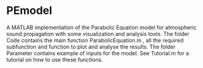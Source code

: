 # PEmodel
A MATLAB implementation of the Parabolic Equation model for atmospheric sound propagation with some visualization and analysis tools.
The folder Code contains the main function ParabolicEquation.m , all the required subfunction and function to plot and analyse the results.
The folder Parameter contains example of inputs for the model.
See Tutorial.m for a tutorial on how to use these functions.
